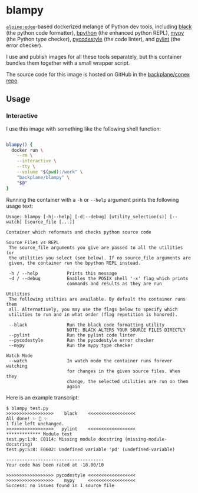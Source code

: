 # blampy

[`alpine:edge`](https://hub.docker.com/_/alpine/)-based dockerized melange of Python dev tools, including [black](https://black.readthedocs.io/en/stable/) (the python code formatter), [bpython](https://bpython-interpreter.org/) (the enhanced python REPL), [mypy](https://github.com/python/mypy) (the Python type checker), [pycodestyle](https://pycodestyle.pycqa.org/) (the code linter), and [pylint](https://www.pylint.org/) (the error checker).

I use and publish images for all these tools separately, but this container bundles them together with a small wrapper script.

The source code for this image is hosted on GitHub in the [backplane/conex repo](https://github.com/backplane/conex/tree/main/blampy).

## Usage

### Interactive

I use this image with something like the following shell function:

```sh

blampy() {
  docker run \
    --rm \
    --interactive \
    --tty \
    --volume "$(pwd):/work" \
    "backplane/blampy" \
    "$@"
}

```

Running the container with a `-h` or `--help` argument prints the following usage text:

```
Usage: blampy [-h|--help] [-d|--debug] [utility_selection(s)] [--watch] [source_file [...]]

Container which reformats and checks python source code

Source Files vs REPL
 The source_file arguments you give are passed to all the utilities (or
 the utilities you select (see below). If no source_file arguments are
 given, the container run the bpython REPL instead.

 -h / --help           Prints this message
 -d / --debug          Enables the POSIX shell '-x' flag which prints
                       commands and results as they are run

Utilities
 The following utilties are available. By default the container runs them
 all. Alternatively, you may use the flags below to specify which
 utilities to run and in what order (flag repetition is honored).

 --black               Run the black code formatting utility
                       NOTE: BLACK ALTERS YOUR SOURCE FILES DIRECTLY
 --pylint              Run the pylint code linter
 --pycodestyle         Run the pycodestyle error checker
 --mypy                Run the mypy type checker

Watch Mode
 --watch               In watch mode the container runs forever watching
                       for changes in the given source files. When they
                       change, the selected utilities are run on them
                       again
```

Here is an example transcript:

```
$ blampy test.py
>>>>>>>>>>>>>>>>>>    black    <<<<<<<<<<<<<<<<<<
All done! ✨ 🍰 ✨
1 file left unchanged.
>>>>>>>>>>>>>>>>>>   pylint    <<<<<<<<<<<<<<<<<<
************* Module test
test.py:1:0: C0114: Missing module docstring (missing-module-docstring)
test.py:5:8: E0602: Undefined variable 'pd' (undefined-variable)

-------------------------------------
Your code has been rated at -10.00/10

>>>>>>>>>>>>>>>>>> pycodestyle <<<<<<<<<<<<<<<<<<
>>>>>>>>>>>>>>>>>>    mypy     <<<<<<<<<<<<<<<<<<
Success: no issues found in 1 source file
```